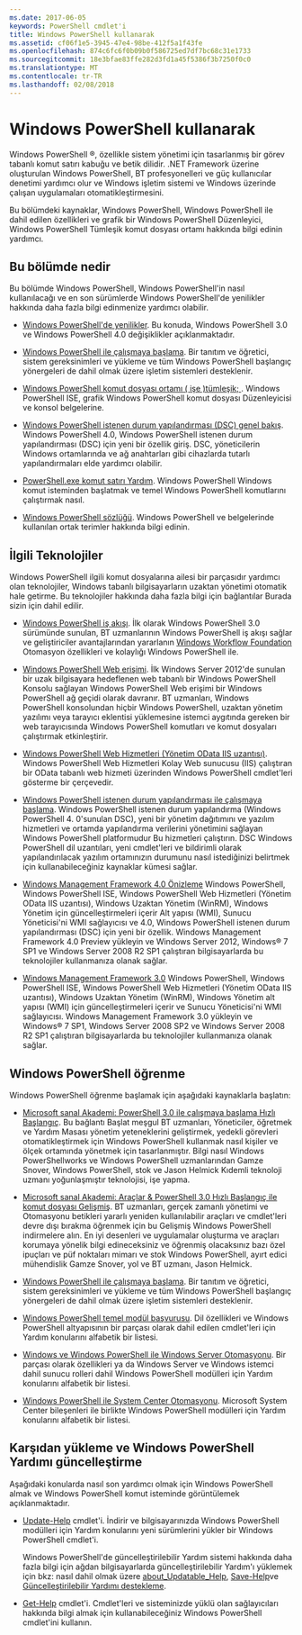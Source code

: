 ```yaml
---
ms.date: 2017-06-05
keywords: PowerShell cmdlet'i
title: Windows PowerShell kullanarak
ms.assetid: cf06f1e5-3945-47e4-98be-412f5a1f43fe
ms.openlocfilehash: 874c6fc6f0b09b0f586725ed7df7bc68c31e1733
ms.sourcegitcommit: 18e3bfae83ffe282d3fd1a45f5386f3b7250f0c0
ms.translationtype: MT
ms.contentlocale: tr-TR
ms.lasthandoff: 02/08/2018
---
```

# <a name="using-windows-powershell"></a>Windows PowerShell kullanarak
Windows PowerShell ®, özellikle sistem yönetimi için tasarlanmış bir görev tabanlı komut satırı kabuğu ve betik dilidir. .NET Framework üzerine oluşturulan Windows PowerShell, BT profesyonelleri ve güç kullanıcılar denetimi yardımcı olur ve Windows işletim sistemi ve Windows üzerinde çalışan uygulamaları otomatikleştirmesini.

Bu bölümdeki kaynaklar, Windows PowerShell, Windows PowerShell ile dahil edilen özellikleri ve grafik bir Windows PowerShell Düzenleyici, Windows PowerShell Tümleşik komut dosyası ortamı hakkında bilgi edinin yardımcı.

## <a name="whats-in-this-section"></a>Bu bölümde nedir
Bu bölümde Windows PowerShell, Windows PowerShell'in nasıl kullanılacağı ve en son sürümlerde Windows PowerShell'de yenilikler hakkında daha fazla bilgi edinmenize yardımcı olabilir.

- [Windows PowerShell'de yenilikler](../../whats-new/What-s-New-in-Windows-PowerShell-50.md). Bu konuda, Windows PowerShell 3.0 ve Windows PowerShell 4.0 değişiklikler açıklanmaktadır.

- [Windows PowerShell ile çalışmaya başlama](../Getting-Started-with-Windows-PowerShell.md). Bir tanıtım ve öğretici, sistem gereksinimleri ve yükleme ve tüm Windows PowerShell başlangıç yönergeleri de dahil olmak üzere işletim sistemleri desteklenir.

- [Windows PowerShell komut dosyası ortamı &#40; işe &#41;tümleşik; ](Windows-PowerShell-Integrated-Scripting-Environment--ISE-.md). Windows PowerShell ISE, grafik Windows PowerShell komut dosyası Düzenleyicisi ve konsol belgelerine.

- [Windows PowerShell istenen durum yapılandırması (DSC) genel bakış](https://technet.microsoft.com/en-us/library/04c9e716-822c-40f0-8fdf-f2dda8abd888). Windows PowerShell 4.0, Windows PowerShell istenen durum yapılandırması (DSC) için yeni bir özellik giriş. DSC, yöneticilerin Windows ortamlarında ve ağ anahtarları gibi cihazlarda tutarlı yapılandırmaları elde yardımcı olabilir.

- [PowerShell.exe komut satırı Yardım](../../core-powershell/console/PowerShell.exe-Command-Line-Help.md). Windows PowerShell Windows komut isteminden başlatmak ve temel Windows PowerShell komutlarını çalıştırmak nasıl.

- [Windows PowerShell sözlüğü](../../Windows-PowerShell-Glossary.md). Windows PowerShell ve belgelerinde kullanılan ortak terimler hakkında bilgi edinin.

## <a name="related-technologies"></a>İlgili Teknolojiler
Windows PowerShell ilgili komut dosyalarına ailesi bir parçasıdır yardımcı olan teknolojiler, Windows tabanlı bilgisayarların uzaktan yönetimi otomatik hale getirme. Bu teknolojiler hakkında daha fazla bilgi için bağlantılar Burada sizin için dahil edilir.

- [Windows PowerShell iş akışı](http://technet.microsoft.com/library/jj134242.aspx). İlk olarak Windows PowerShell 3.0 sürümünde sunulan, BT uzmanlarının Windows PowerShell iş akışı sağlar ve geliştiriciler avantajlarından yararlanın [Windows Workflow Foundation](http://msdn.microsoft.com/library/ee342461.aspx) Otomasyon özellikleri ve kolaylığı Windows PowerShell ile.

- [Windows PowerShell Web erişimi](http://technet.microsoft.com/library/hh831611.aspx). İlk Windows Server 2012'de sunulan bir uzak bilgisayara hedeflenen web tabanlı bir Windows PowerShell Konsolu sağlayan Windows PowerShell Web erişimi bir Windows PowerShell ağ geçidi olarak davranır. BT uzmanları, Windows PowerShell konsolundan hiçbir Windows PowerShell, uzaktan yönetim yazılımı veya tarayıcı eklentisi yüklemesine istemci aygıtında gereken bir web tarayıcısında Windows PowerShell komutları ve komut dosyaları çalıştırmak etkinleştirir.

- [Windows PowerShell Web Hizmetleri (Yönetim OData IIS uzantısı)](http://msdn.microsoft.com/library/windows/desktop/hh880865.aspx). Windows PowerShell Web Hizmetleri Kolay Web sunucusu (IIS) çalıştıran bir OData tabanlı web hizmeti üzerinden Windows PowerShell cmdlet'leri gösterme bir çerçevedir.

- [Windows PowerShell istenen durum yapılandırması ile çalışmaya başlama](https://technet.microsoft.com/en-us/library/c134aa32-b085-4656-9a89-955d8ff768d0). Windows PowerShell istenen durum yapılandırma (Windows PowerShell 4. 0'sunulan DSC), yeni bir yönetim dağıtımını ve yazılım hizmetleri ve ortamda yapılandırma verilerini yönetimini sağlayan Windows PowerShell platformudur Bu hizmetleri çalıştırın. DSC Windows PowerShell dil uzantıları, yeni cmdlet'leri ve bildirimli olarak yapılandırılacak yazılım ortamınızın durumunu nasıl istediğinizi belirtmek için kullanabileceğiniz kaynaklar kümesi sağlar.

- [Windows Management Framework 4.0 Önizleme](http://go.microsoft.com/fwlink/?LinkID=293881) Windows PowerShell, Windows PowerShell ISE, Windows PowerShell Web Hizmetleri (Yönetim OData IIS uzantısı), Windows Uzaktan Yönetim (WinRM), Windows Yönetim için güncelleştirmeleri içerir Alt yapısı (WMI), Sunucu Yöneticisi'ni WMI sağlayıcısı ve 4.0, Windows PowerShell istenen durum yapılandırması (DSC) için yeni bir özellik. Windows Management Framework 4.0 Preview yükleyin ve Windows Server 2012, Windows® 7 SP1 ve Windows Server 2008 R2 SP1 çalıştıran bilgisayarlarda bu teknolojiler kullanmanıza olanak sağlar.

- [Windows Management Framework 3.0](http://www.microsoft.com/download/details.aspx?id=34595) Windows PowerShell, Windows PowerShell ISE, Windows PowerShell Web Hizmetleri (Yönetim OData IIS uzantısı), Windows Uzaktan Yönetim (WinRM), Windows Yönetim alt yapısı (WMI) için güncelleştirmeleri içerir ve Sunucu Yöneticisi'ni WMI sağlayıcısı. Windows Management Framework 3.0 yükleyin ve Windows® 7 SP1, Windows Server 2008 SP2 ve Windows Server 2008 R2 SP1 çalıştıran bilgisayarlarda bu teknolojiler kullanmanıza olanak sağlar.

## <a name="learning-windows-powershell"></a>Windows PowerShell öğrenme
Windows PowerShell öğrenme başlamak için aşağıdaki kaynaklarla başlatın:

- [Microsoft sanal Akademi: PowerShell 3.0 ile çalışmaya başlama Hızlı Başlangıç](https://mva.microsoft.com/en-us/training-courses/getting-started-with-powershell-3-0-jump-start-8276). Bu bağlantı Başlat meşgul BT uzmanları, Yöneticiler, öğretmek ve Yardım Masası yönetim yeteneklerini geliştirmek, yedekli görevleri otomatikleştirmek için Windows PowerShell kullanmak nasıl kişiler ve ölçek ortamında yönetmek için tasarlanmıştır. Bilgi nasıl Windows PowerShellworks ve Windows PowerShell uzmanlarından Gamze Snover, Windows PowerShell, stok ve Jason Helmick Kıdemli teknoloji uzmanı yoğunlaşmıştır teknolojisi, işe yapma.

- [Microsoft sanal Akademi: Araçlar & PowerShell 3.0 Hızlı Başlangıç ile komut dosyası Gelişmiş](https://mva.microsoft.com/en-US/training-courses/advanced-tools-scripting-with-powershell-30-jump-start-8277). BT uzmanları, gerçek zamanlı yönetimi ve Otomasyonu betikleri yararlı yeniden kullanılabilir araçları ve cmdlet'leri devre dışı bırakma öğrenmek için bu Gelişmiş Windows PowerShell indirmelere alın. En iyi desenleri ve uygulamalar oluşturma ve araçları korumaya yönelik bilgi edineceksiniz ve öğrenmiş olacaksınız bazı özel ipuçları ve püf noktaları mimarı ve stok Windows PowerShell, ayırt edici mühendislik Gamze Snover, yol ve BT uzmanı, Jason Helmick.

- [Windows PowerShell ile çalışmaya başlama](../Getting-Started-with-Windows-PowerShell.md). Bir tanıtım ve öğretici, sistem gereksinimleri ve yükleme ve tüm Windows PowerShell başlangıç yönergeleri de dahil olmak üzere işletim sistemleri desteklenir.

- [Windows PowerShell temel modül başvurusu](http://technet.microsoft.com/library/hh847741(v=wps.630).aspx). Dil özellikleri ve Windows PowerShell altyapısının bir parçası olarak dahil edilen cmdlet'leri için Yardım konularını alfabetik bir listesi.

- [Windows ve Windows PowerShell ile Windows Server Otomasyonu](http://technet.microsoft.com/library/dn249523.aspx). Bir parçası olarak özellikleri ya da Windows Server ve Windows istemci dahil sunucu rolleri dahil Windows PowerShell modülleri için Yardım konularını alfabetik bir listesi.

- [Windows PowerShell ile System Center Otomasyonu](https://technet.microsoft.com/en-us/library/mt156962.aspx). Microsoft System Center bileşenleri ile birlikte Windows PowerShell modülleri için Yardım konularını alfabetik bir listesi.

## <a name="downloading-and-updating-windows-powershell-help"></a>Karşıdan yükleme ve Windows PowerShell Yardımı güncelleştirme
Aşağıdaki konularda nasıl son yardımcı olmak için Windows PowerShell almak ve Windows PowerShell komut isteminde görüntülemek açıklanmaktadır.

- [Update-Help](http://technet.microsoft.com/library/hh849720.aspx) cmdlet'i. İndirir ve bilgisayarınızda Windows PowerShell modülleri için Yardım konularını yeni sürümlerini yükler bir Windows PowerShell cmdlet'i.

    Windows PowerShell'de güncelleştirilebilir Yardım sistemi hakkında daha fazla bilgi için ağdan bilgisayarlarda güncelleştirilebilir Yardım'ı yüklemek için bkz: nasıl dahil olmak üzere [about_Updatable_Help](http://technet.microsoft.com/library/hh847735.aspx), [Save-Help](http://technet.microsoft.com/library/hh849724.aspx)ve [ Güncelleştirilebilir Yardımı destekleme](http://msdn.microsoft.com/library/hh852754.aspx).

- [Get-Help](http://technet.microsoft.com/library/hh849696(v=wps.630).aspx) cmdlet'i. Cmdlet'leri ve sisteminizde yüklü olan sağlayıcıları hakkında bilgi almak için kullanabileceğiniz Windows PowerShell cmdlet'ini kullanın.
